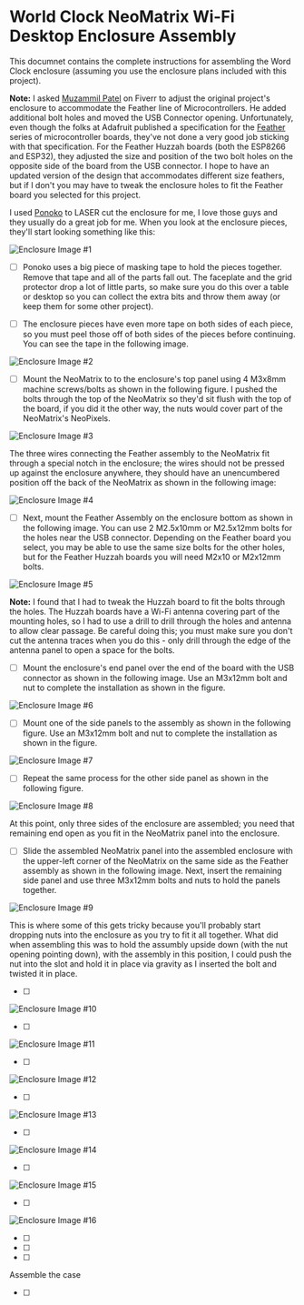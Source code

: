 # World Clock NeoMatrix Wi-Fi Desktop Enclosure Assembly

This documnet contains the complete instructions for assembling the Word Clock enclosure (assuming you use the enclosure plans included with this project).

**Note:** I asked [Muzammil Patel](https://www.fiverr.com/muzammil_patel) on Fiverr to adjust the original project's enclosure to accommodate the Feather line of Microcontrollers. He added additional bolt holes and moved the USB Connector opening. Unfortunately, even though the folks at Adafruit published a specification for the [Feather](https://learn.adafruit.com/adafruit-feather/feather-specification) series of microcontroller boards, they've not done a very good job sticking with that specification. For the Feather Huzzah boards (both the ESP8266 and ESP32), they adjusted the size and position of the two bolt holes on the opposite side of the board from the USB connector. I hope to have an updated version of the design that accommodates different size feathers, but if I don't you may have to tweak the enclosure holes to fit the Feather board you selected for this project.

I used [Ponoko](https://www.ponoko.com/) to LASER cut the enclosure for me, I love those guys and they usually do a great job for me. When you look at the enclosure pieces, they'll start looking something like this:

![Enclosure Image #1](enclosure-assembly-01.jpg)

- [ ] Ponoko uses a big piece of masking tape to hold the pieces together. Remove that tape and all of the parts fall out. The faceplate and the grid protector drop a lot of little parts, so make sure you do this over a table or desktop so you can collect the extra bits and throw them away (or keep them for some other project).

- [ ] The enclosure pieces have even more tape on both sides of each piece, so you must peel those off of both sides of the pieces before continuing. You can see the tape in the following image.

![Enclosure Image #2](enclosure-assembly-02.jpg)

- [ ] Mount the NeoMatrix to to the enclosure's top panel using 4 M3x8mm machine screws/bolts as shown in the following figure. I pushed the bolts through the top of the NeoMatrix so they'd sit flush with the top of the board, if you did it the other way, the nuts would cover part of the NeoMatrix's NeoPixels. 

![Enclosure Image #3](enclosure-assembly-03.jpg)

The three wires connecting the Feather assembly to the NeoMatrix fit through a special notch in the enclosure; the wires should not be pressed up against the enclosure anywhere, they should have an unencumbered position off the back of the NeoMatrix as shown in the following image:

![Enclosure Image #4](enclosure-assembly-04.jpg)

- [ ] Next, mount the Feather Assembly on the enclosure bottom as shown in the following image. You can use 2 M2.5x10mm or M2.5x12mm bolts for the holes near the USB connector. Depending on the Feather board you select, you may be able to use the same size bolts for the other holes, but for the Feather Huzzah boards you will need M2x10 or M2x12mm bolts.

![Enclosure Image #5](enclosure-assembly-05.jpg)

**Note:** I found that I had to tweak the Huzzah board to fit the bolts through the holes. The Huzzah boards have a Wi-Fi antenna covering part of the mounting holes, so I had to use a drill to drill through the holes and antenna to allow clear passage. Be careful doing this; you must make sure you don't cut the antenna traces when you do this - only drill through the edge of the antenna panel to open a space for the bolts.

- [ ] Mount the enclosure's end panel over the end of the board with the USB connector as shown in the following image. Use an M3x12mm bolt and nut to complete the installation as shown in the figure.

![Enclosure Image #6](enclosure-assembly-06.jpg)

- [ ] Mount one of the side panels to the assembly as shown in the following figure. Use an M3x12mm bolt and nut to complete the installation as shown in the figure.

![Enclosure Image #7](enclosure-assembly-07.jpg)

- [ ] Repeat the same process for the other side panel as shown in the following figure. 

![Enclosure Image #8](enclosure-assembly-08.jpg)

At this point, only three sides of the enclosure are assembled; you need that remaining end open as you fit in the NeoMatrix panel into the enclosure.

- [ ] Slide the assembled NeoMatrix panel into the assembled enclosure with the upper-left corner of the NeoMatrix on the same side as the Feather assembly as shown in the following image. Next, insert the remaining side panel and use three M3x12mm bolts and nuts to hold the panels together. 

![Enclosure Image #9](enclosure-assembly-09.jpg)

This is where some of this gets tricky because you'll probably start dropping nuts into the enclosure as you try to fit it all together. What did when assembling this was to hold the assumbly upside down (with the nut opening pointing down), with the assembly in this position, I could push the nut into the slot and hold it in place via gravity as I inserted the bolt and twisted it in place. 

- [ ] 

![Enclosure Image #10](enclosure-assembly-10.jpg)

- [ ] 

![Enclosure Image #11](enclosure-assembly-11.jpg)

- [ ] 

![Enclosure Image #12](enclosure-assembly-12.jpg)

- [ ] 

![Enclosure Image #13](enclosure-assembly-13.jpg)

- [ ] 

![Enclosure Image #14](enclosure-assembly-14.jpg)

- [ ] 

![Enclosure Image #15](enclosure-assembly-15.jpg)

- [ ] 

![Enclosure Image #16](enclosure-assembly-16.jpg)

- [ ] 

- [ ] 

- [ ] 

Assemble the case

- [ ] 

![]()